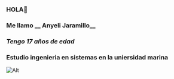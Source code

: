 ### HOLA👋
### Me llamo __ Anyeli Jaramillo__ 
### _Tengo 17 años de edad_
### Estudio ingenieria en sistemas en la uniersidad marina 

![Alt](https://encrypted-tbn0.gstatic.com/images?q=tbn:ANd9GcR6cGaClVSI1h_t-G0DTP1rEv5XE9hpDsu6qCdRBkDWk0_12ZbuB7WfixhTqZNo9vnBcfg&usqp=CAU)
<!--
**AnyeliJaramillo/AnyeliJaramillo** is a ✨ _special_ ✨ repository because its `README.md` (this file) appears on your GitHub profile.

Here are some ideas to get you started:

- 🔭 I’m currently working on ...
- 🌱 I’m currently learning ...
- 👯 I’m looking to collaborate on ...
- 🤔 I’m looking for help with ...
- 💬 Ask me about ...
- 📫 How to reach me: ...
- 😄 Pronouns: ...
- ⚡ Fun fact: ...
-->
